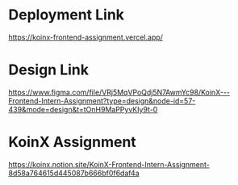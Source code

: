 # Deployment Link 
https://koinx-frontend-assignment.vercel.app/

# Design Link  
https://www.figma.com/file/VRj5MqVPoQdj5N7AwmYc98/KoinX---Frontend-Intern-Assignment?type=design&node-id=57-439&mode=design&t=tOnH9MaPPyvKIy9t-0

# KoinX Assignment 
https://koinx.notion.site/KoinX-Frontend-Intern-Assignment-8d58a764615d445087b666bf0f6daf4a
